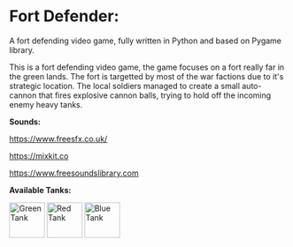 # **Fort Defender**: 

A fort defending video game, fully written in Python and based on Pygame library.

This is a fort defending video game, the game focuses on a fort really far in the green lands. The fort is targetted by most of the war factions due to it's strategic location. The local soldiers managed to create a small auto-cannon that fires explosive cannon balls, trying to hold off the incoming enemy heavy tanks.

**Sounds:**

https://www.freesfx.co.uk/ 

https://mixkit.co

https://www.freesoundslibrary.com


**Available Tanks:**

<img src="https://github.com/Carbon32/fort-kruz/blob/main/assets/Tank/Move/0.png" alt="Green Tank" width="64" height="64"> <img src="https://github.com/Carbon32/fort-kruz/blob/main/assets/Heavy/Move/0.png" alt="Red Tank" width="64" height="64"> <img src="https://github.com/Carbon32/fort-kruz/blob/main/assets/Super/Move/0.png" alt="Blue Tank" width="64" height="64">